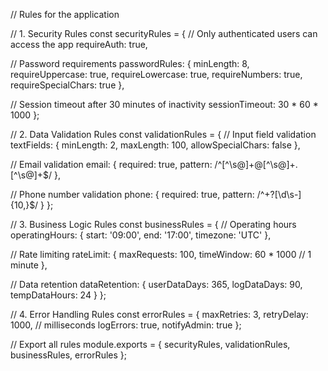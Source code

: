 
// Rules for the application

// 1. Security Rules
const securityRules = {
  // Only authenticated users can access the app
  requireAuth: true,
  
  // Password requirements
  passwordRules: {
    minLength: 8,
    requireUppercase: true, 
    requireLowercase: true,
    requireNumbers: true,
    requireSpecialChars: true
  },
  
  // Session timeout after 30 minutes of inactivity
  sessionTimeout: 30 * 60 * 1000
};

// 2. Data Validation Rules
const validationRules = {
  // Input field validation
  textFields: {
    minLength: 2,
    maxLength: 100,
    allowSpecialChars: false
  },
  
  // Email validation
  email: {
    required: true,
    pattern: /^[^\s@]+@[^\s@]+\.[^\s@]+$/
  },
  
  // Phone number validation
  phone: {
    required: true,
    pattern: /^\+?[\d\s-]{10,}$/
  }
};

// 3. Business Logic Rules
const businessRules = {
  // Operating hours
  operatingHours: {
    start: '09:00',
    end: '17:00',
    timezone: 'UTC'
  },
  
  // Rate limiting
  rateLimit: {
    maxRequests: 100,
    timeWindow: 60 * 1000 // 1 minute
  },
  
  // Data retention
  dataRetention: {
    userDataDays: 365,
    logDataDays: 90,
    tempDataHours: 24
  }
};

// 4. Error Handling Rules
const errorRules = {
  maxRetries: 3,
  retryDelay: 1000, // milliseconds
  logErrors: true,
  notifyAdmin: true
};

// Export all rules
module.exports = {
  securityRules,
  validationRules,
  businessRules,
  errorRules
};